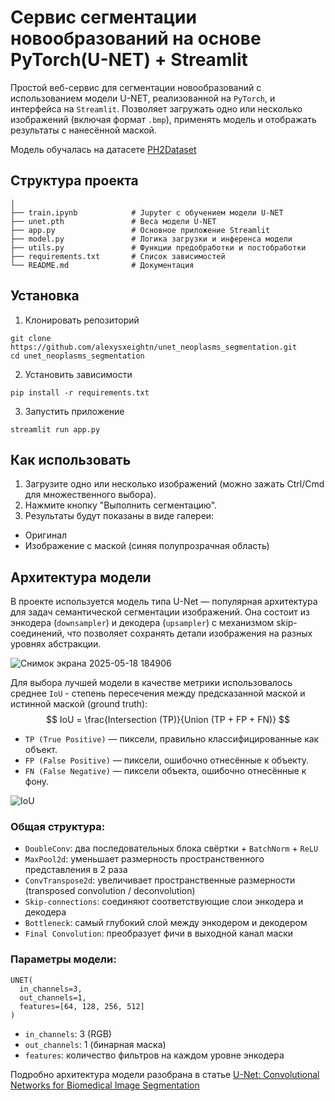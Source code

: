# Сервис сегментации новообразований на основе PyTorch(U-NET) + Streamlit

Простой веб-сервис для сегментации новообразований с использованием модели U-NET, реализованной на `PyTorch`, и интерфейса на `Streamlit`. Позволяет загружать одно или несколько изображений (включая формат `.bmp`), применять модель и отображать результаты с нанесённой маской.

Модель обучалась на датасете [PH2Dataset](https://www.kaggle.com/datasets/kanametov/ph2dataset)

## Структура проекта

```
│
├── train.ipynb            # Jupyter с обучением модели U-NET
├── unet.pth               # Веса модели U-NET
├── app.py                 # Основное приложение Streamlit
├── model.py               # Логика загрузки и инференса модели
├── utils.py               # Функции предобработки и постобработки
├── requirements.txt       # Список зависимостей
└── README.md              # Документация
```

## Установка

1. Клонировать репозиторий
```
git clone https://github.com/alexysxeightn/unet_neoplasms_segmentation.git
cd unet_neoplasms_segmentation
```

2. Установить зависимости
```
pip install -r requirements.txt
```

3. Запустить приложение
```
streamlit run app.py
```

## Как использовать

1. Загрузите одно или несколько изображений (можно зажать Ctrl/Cmd для множественного выбора).
2. Нажмите кнопку "Выполнить сегментацию".
3. Результаты будут показаны в виде галереи:
- Оригинал
- Изображение с маской (синяя полупрозрачная область)

## Архитектура модели

В проекте используется модель типа U-Net — популярная архитектура для задач семантической сегментации изображений. Она состоит из энкодера (`downsampler`) и декодера (`upsampler`) с механизмом skip-соединений, что позволяет сохранять детали изображения на разных уровнях абстракции.

![Снимок экрана 2025-05-18 184906](https://github.com/user-attachments/assets/3acd4d2e-946d-419f-a88f-e682ee982579)

Для выбора лучшей модели в качестве метрики использовалось среднее `IoU` - степень пересечения между предсказанной маской и истинной маской (ground truth):
$$
IoU = \frac{Intersection (TP)}{Union (TP + FP + FN)}
$$
- `TP (True Positive)` — пиксели, правильно классифицированные как объект.
- `FP (False Positive)` — пиксели, ошибочно отнесённые к объекту.
- `FN (False Negative)` — пиксели объекта, ошибочно отнесённые к фону.

![IoU](https://github.com/user-attachments/assets/d653fd39-ab09-44a9-96e5-d81043b8fea3)

### Общая структура:
- `DoubleConv`: два последовательных блока свёртки + `BatchNorm` + `ReLU`
- `MaxPool2d`: уменьшает размерность пространственного представления в 2 раза
- `ConvTranspose2d`: увеличивает пространственные размерности (transposed convolution / deconvolution)
- `Skip-connections`: соединяют соответствующие слои энкодера и декодера
- `Bottleneck`: самый глубокий слой между энкодером и декодером
- `Final Convolution`: преобразует фичи в выходной канал маски

### Параметры модели:
```
UNET(
  in_channels=3,
  out_channels=1,
  features=[64, 128, 256, 512]
)
```
- `in_channels`: 3 (RGB)
- `out_channels`: 1 (бинарная маска)
- `features`: количество фильтров на каждом уровне энкодера

Подробно архитектура модели разобрана в статье [U-Net: Convolutional Networks for Biomedical Image Segmentation](https://arxiv.org/abs/1505.04597)

